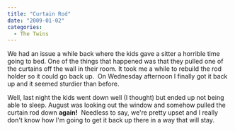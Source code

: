 ```yaml
---
title: "Curtain Rod"
date: "2009-01-02"
categories: 
  - The Twins
---
```


We had an issue a while back where the kids gave a sitter a horrible time going to bed. One of the things that happened was that they pulled one of the curtains off the wall in their room. It took me a while to rebuild the rod holder so it could go back up.  On Wednesday afternoon I finally got it back up and it seemed sturdier than before.

Well, last night the kids went down well (I thought) but ended up not being able to sleep. August was looking out the window and somehow pulled the curtain rod down **again!**  Needless to say, we're pretty upset and I really don't know how I'm going to get it back up there in a way that will stay.
